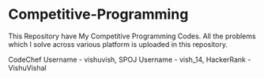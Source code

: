 # Competitive-Programming
This Repository have My Competitive Programming Codes.
All the problems which I solve across various platform is uploaded in this repository.

CodeChef Username - vishuvish,
SPOJ Username - vish_14,
HackerRank - VishuVishal